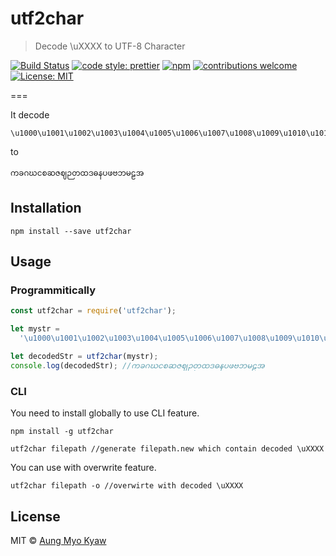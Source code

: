 # utf2char

> Decode \uXXXX to UTF-8 Character

[![Build Status][travis]][travis-url]
[![code style: prettier][prettier]][prettier-url]
[![npm][npm-download]][npm-dl-url]
[![contributions welcome][contri]][contri-url]
[![License: MIT][license]][license-url]

===

It decode

```shell
\u1000\u1001\u1002\u1003\u1004\u1005\u1006\u1007\u1008\u1009\u1010\u1011\u1012\u1013\u1014\u1015\u1016\u1017\u1018\u1019\u1020\u1021
```

to

```shell
ကခဂဃငစဆဇဈဉတထဒဓနပဖဗဘမဠအ
```

## Installation

```shell
npm install --save utf2char
```

## Usage

### Programmitically

```javascript
const utf2char = require('utf2char');

let mystr =
  '\u1000\u1001\u1002\u1003\u1004\u1005\u1006\u1007\u1008\u1009\u1010\u1011\u1012\u1013\u1014\u1015\u1016\u1017\u1018\u1019\u1020\u1021';

let decodedStr = utf2char(mystr);
console.log(decodedStr); //ကခဂဃငစဆဇဈဉတထဒဓနပဖဗဘမဠအ
```

### CLI

You need to install globally to use CLI feature.

```shell
npm install -g utf2char
```

```shell
utf2char filepath //generate filepath.new which contain decoded \uXXXX
```

You can use with overwrite feature.

```shell
utf2char filepath -o //overwirte with decoded \uXXXX
```

## License

MIT © [Aung Myo Kyaw](https://github.com/AungMyoKyaw)

[contri]: https://img.shields.io/badge/contributions-welcome-brightgreen.svg?style=flat-square
[contri-url]: https://github.com/AungMyoKyaw/utf2char/issues
[travis]: https://img.shields.io/travis/AungMyoKyaw/utf2char/master.svg?style=flat-square
[travis-url]: https://travis-ci.org/AungMyoKyaw/utf2char
[npm-download]: https://img.shields.io/npm/dt/utf2char.svg?style=flat-square
[npm-dl-url]: https://www.npmjs.com/package/utf2char
[license]: https://img.shields.io/badge/License-MIT-brightgreen.svg?style=flat-square
[license-url]: https://opensource.org/licenses/MIT
[prettier]: https://img.shields.io/badge/code_style-prettier-ff69b4.svg?style=flat-square
[prettier-url]: https://github.com/prettier/prettier
